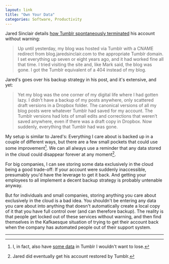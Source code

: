 ```yaml
---
layout: link
title: "Own Your Data"
categories: Software, Productivity
---
```


Jared Sinclair details [how Tumblr spontaneously terminated](https://jaredsinclair.com/2019/04/07/jekyll-and-hyde.html) his account without warning:

> Up until yesterday, my blog was hosted via Tumblr with a CNAME redirect from blog.jaredsinclair.com to the appropriate Tumblr domain. I set everything up seven or eight years ago, and it had worked fine all that time. I tried visiting the site and, like Mark said, the blog was gone. I got the Tumblr equivalent of a 404 instead of my blog.

Jared's goes over his backup strategy in his post, and it's extensive, and yet:

> Yet my blog was the one corner of my digital life where I had gotten lazy. I didn’t have a backup of my posts anywhere, only scattered draft versions in a Dropbox folder. The canonical versions of all my blog posts were whatever Tumblr had saved for my account. The Tumblr versions had lots of small edits and corrections that weren’t saved anywhere, even if there was a draft copy in Dropbox. Now suddenly, everything that Tumblr had was gone.

My setup is similar to Jared's: Everything I care about is backed up in a couple of different ways, but there are a few small pockets that could use some improvement[^tumblr]. We can all always use a reminder that any data stored in the cloud could disappear forever at any moment[^data].

For big companies, I can see storing some data exclusively in the cloud being a good trade-off: If your account were suddenly inaccessible, presumably you'd have the leverage to get it back. And getting your employees to all implement a decent backup strategy is probably untenable anyway.

But for individuals and small companies, storing anything you care about exclusively in the cloud is a bad idea. You shouldn't be entering any data you care about into anything that doesn't automatically create a local copy of it that you have full control over (and can therefore backup). The reality is that people get locked out of these services without warning, and then find themselves in the Kafkaesque situation of trying to get their account back when the company has automated people out of their support system.

* * *

[^tumblr]: I, in fact, also have [some data](http://dirtpub.tumblr.com) in Tumblr I wouldn't want to lose.

[^data]: Jared did eventually get his account restored by Tumblr.
